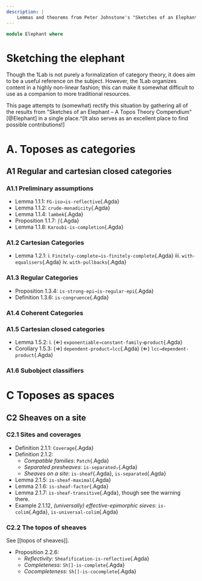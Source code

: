 ```yaml
---
description: |
    Lemmas and theorems from Peter Johnstone's "Sketches of an Elephant"
---
```

<!--
```agda
open import Cat.Instances.Elements.Covariant
open import Cat.Functor.Adjoint.Reflective
open import Cat.Site.Instances.Canonical
open import Cat.CartesianClosed.Locally
open import Cat.Functor.Monadic.Crude
open import Cat.Diagram.Limit.Finite
open import Cat.Diagram.Exponential
open import Cat.Diagram.Congruence
open import Cat.Instances.Karoubi
open import Cat.Instances.Sheaves
open import Cat.Functor.Algebra
open import Cat.Site.Closure
open import Cat.Site.Base
open import Cat.Regular

open import Topoi.Base
```
-->
```agda
module Elephant where
```

# Sketching the elephant

Though the 1Lab is not purely a formalization of category theory, it does
aim to be a useful reference on the subject. However, the 1Lab organizes
content in a highly non-linear fashion; this can make it somewhat difficult
to use as a companion to more traditional resources.

This page attempts to (somewhat) rectify this situation by gathering all
of the results from "Sketches of an Elephant – A Topos Theory Compendium"
[@Elephant] in a single place.^[It also serves as an excellent place to
find possible contributions!]

# A. Toposes as categories

## A1 Regular and cartesian closed categories

### A1.1 Preliminary assumptions

<!--
```agda
_ = LR-iso→is-reflective
_ = crude-monadicity
_ = ∫
_ = Karoubi-is-completion
_ = lambek
```
-->

* Lemma 1.1.1: `FG-iso→is-reflective`{.Agda}
* Lemma 1.1.2: `crude-monadicity`{.Agda}
* Lemma 1.1.4: `lambek`{.Agda}
* Proposition 1.1.7: `∫`{.Agda}
* Lemma 1.1.8: `Karoubi-is-completion`{.Agda}

### A1.2 Cartesian Categories

<!--
```agda
_ = Finitely-complete→is-finitely-complete
_ = with-equalisers
_ = with-pullbacks
```
-->

* Lemma 1.2.1:
  i.   `Finitely-complete→is-finitely-complete`{.Agda}
  iii. `with-equalisers`{.Agda}
  iv.  `with-pullbacks`{.Agda}

### A1.3 Regular Categories

<!--
```agda
_ = is-strong-epi→is-regular-epi
_ = is-congruence
```
-->

* Proposition 1.3.4: `is-strong-epi→is-regular-epi`{.Agda}
* Definition 1.3.6: `is-congruence`{.Agda}

### A1.4 Coherent Categories

### A1.5 Cartesian closed categories

<!--
```agda
_ = exponentiable→constant-family⊣product
_ = dependent-product→lcc
_ = lcc→dependent-product
```
-->

* Lemma 1.5.2:
  i. (⇐) `exponentiable→constant-family⊣product`{.Agda}
* Corollary 1.5.3:
  (⇒) `dependent-product→lcc`{.Agda}
  (⇐) `lcc→dependent-product`{.Agda}

### A1.6 Subobject classifiers

# C Toposes as spaces

## C2 Sheaves on a site

### C2.1 Sites and coverages

<!--
```agda
_ = Coverage
_ = Patch
_ = is-separated₁
_ = is-sheaf
_ = is-separated
_ = is-sheaf-maximal
_ = is-sheaf-factor
_ = is-sheaf-transitive
_ = is-colim
_ = is-universal-colim
```
-->

* Definition 2.1.1: `Coverage`{.Agda}
* Definition 2.1.2:
  * *Compatible families*: `Patch`{.Agda}
  * *Separated presheaves*: `is-separated₁`{.Agda}
  * *Sheaves on a site*: `is-sheaf`{.Agda}, `is-separated`{.Agda}
* Lemma 2.1.5: `is-sheaf-maximal`{.Agda}
* Lemma 2.1.6: `is-sheaf-factor`{.Agda}
* Lemma 2.1.7: `is-sheaf-transitive`{.Agda}, though see the warning there.
* Example 2.1.12, *(universally) effective-epimorphic sieves*: `is-colim`{.Agda}, `is-universal-colim`{.Agda}

### C2.2 The topos of sheaves

See [[topos of sheaves]].

<!--
```agda
_ = Sheafification-is-reflective
_ = Sh[]-is-complete
_ = Sh[]-is-cocomplete
_ = Sh[]-cc
```
-->

* Proposition 2.2.6:
  * *Reflectivity*: `Sheafification-is-reflective`{.Agda}
  * *Completeness*: `Sh[]-is-complete`{.Agda}
  * *Cocompleteness*: `Sh[]-is-cocomplete`{.Agda}
